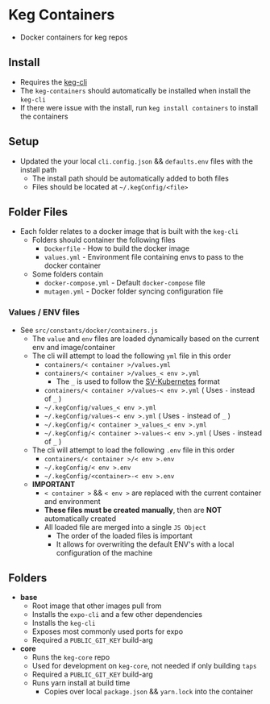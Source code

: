 # Keg Containers
* Docker containers for keg repos

## Install
* Requires the [keg-cli](keg-cli-url.com)
* The `keg-containers` should automatically be installed when install the `keg-cli`
* If there were issue with the install, run `keg install containers` to install the containers

## Setup
* Updated the your local `cli.config.json` && `defaults.env` files with the install path
  * The install path should be automatically added to both files
  * Files should be located at `~/.kegConfig/<file>`

## Folder Files
* Each folder relates to a docker image that is built with the `keg-cli`
  * Folders should container the following files
    * `Dockerfile` - How to build the docker image
    * `values.yml` - Environment file containing envs to pass to the docker container
  * Some folders contain
    * `docker-compose.yml` - Default `docker-compose` file
    * `mutagen.yml` - Docker folder syncing configuration file

### Values / ENV files
* See `src/constants/docker/containers.js`
  * The `value` and `env` files are loaded dynamically based on the current env and image/container
  * The cli will attempt to load the following `yml` file in this order
    * `containers/< container >/values.yml`
    * `containers/< container >/values_< env >.yml`
      * The `_` is used to follow the [SV-Kubernetes](https://github.com/simpleviewinc/sv-kubernetes) format 
    * `containers/< container >/values-< env >.yml` ( Uses `-` instead of `_` )
    * `~/.kegConfig/values_< env >.yml`
    * `~/.kegConfig/values-< env >.yml` ( Uses `-` instead of `_` )
    * `~/.kegConfig/< container >_values_< env >.yml`
    * `~/.kegConfig/< container >-values-< env >.yml` ( Uses `-` instead of `_` )
  * The cli will attempt to load the following `.env` file in this order
    * `containers/< container >/< env >.env`
    * `~/.kegConfig/< env >.env`
    * `~/.kegConfig/<container>-< env >.env`
  * **IMPORTANT**
    * `< container >` && `< env >` are replaced with the current container and environment
    * **These files must be created manually**, then are **NOT** automatically created
    * All loaded file are merged into a single `JS Object`
      * The order of the loaded files is important
      * It allows for overwriting the default ENV's with a local configuration of the machine

## Folders
* **base**
  * Root image that other images pull from
  * Installs the `expo-cli` and a few other dependencies
  * Installs the `keg-cli` 
  * Exposes most commonly used ports for expo
  * Required a `PUBLIC_GIT_KEY` build-arg
* **core**
  * Runs the `keg-core` repo
  * Used for development on `keg-core`, not needed if only building `taps`
  * Required a `PUBLIC_GIT_KEY` build-arg
  * Runs yarn install at build time
    * Copies over local `package.json` && `yarn.lock` into the container




